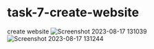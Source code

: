 # task-7-create-website
 create website
![Screenshot 2023-08-17 131039](https://github.com/divyavaland1609/task-7-create-website/assets/142478256/570ffb84-5dca-486b-b943-4e1a5c3c3cba)
![Screenshot 2023-08-17 131244](https://github.com/divyavaland1609/task-7-create-website/assets/142478256/ff8a4ed7-a9eb-4aaf-a85b-c11e52a0c46a)
